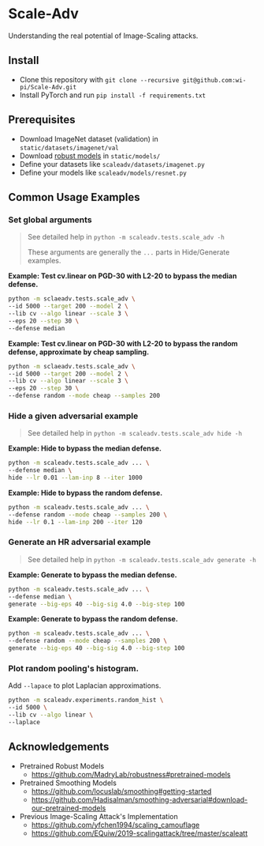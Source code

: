 # Scale-Adv

Understanding the real potential of Image-Scaling attacks.

## Install

* Clone this repository with `git clone --recursive git@github.com:wi-pi/Scale-Adv.git`
* Install PyTorch and run `pip install -f requirements.txt`

## Prerequisites

* Download ImageNet dataset (validation) in `static/datasets/imagenet/val`
* Download [robust models](https://github.com/MadryLab/robustness#pretrained-models) in `static/models/`
* Define your datasets like `scaleadv/datasets/imagenet.py`
* Define your models like `scaleadv/models/resnet.py`

## Common Usage Examples

### Set global arguments

> See detailed help in `python -m scaleadv.tests.scale_adv -h`
>
> These arguments are generally the `...` parts in Hide/Generate examples.

**Example: Test cv.linear on PGD-30 with L2-20 to bypass the median defense.**

```sh
python -m sclaeadv.tests.scale_adv \
--id 5000 --target 200 --model 2 \
--lib cv --algo linear --scale 3 \
--eps 20 --step 30 \
--defense median
```

**Example: Test cv.linear on PGD-30 with L2-20 to bypass the random defense, approximate by cheap sampling.**

```sh
python -m sclaeadv.tests.scale_adv \
--id 5000 --target 200 --model 2 \
--lib cv --algo linear --scale 3 \
--eps 20 --step 30 \
--defense random --mode cheap --samples 200
```

### Hide a given adversarial example

> See detailed help in `python -m scaleadv.tests.scale_adv hide -h`

**Example: Hide to bypass the median defense.**

```sh
python -m scaleadv.tests.scale_adv ... \
--defense median \
hide --lr 0.01 --lam-inp 8 --iter 1000
```

**Example: Hide to bypass the random defense.**

```sh
python -m scaleadv.tests.scale_adv ... \
--defense random --mode cheap --samples 200 \
hide --lr 0.1 --lam-inp 200 --iter 120
```

### Generate an HR adversarial example

> See detailed help in `python -m scaleadv.tests.scale_adv generate -h`

**Example: Generate to bypass the median defense.**

```sh
python -m scaleadv.tests.scale_adv ... \
--defense median \
generate --big-eps 40 --big-sig 4.0 --big-step 100
```

**Example: Generate to bypass the random defense.**

```sh
python -m scaleadv.tests.scale_adv ... \
--defense random --mode cheap --samples 200 \
generate --big-eps 40 --big-sig 4.0 --big-step 100
```

### Plot random pooling's histogram.

Add `--lapace` to plot Laplacian approximations.

```sh
python -m scaleadv.experiments.random_hist \
--id 5000 \
--lib cv --algo linear \
--laplace
```

## Acknowledgements

* Pretrained Robust Models
  * https://github.com/MadryLab/robustness#pretrained-models
* Pretrained Smoothing Models
  * https://github.com/locuslab/smoothing#getting-started
  * https://github.com/Hadisalman/smoothing-adversarial#download-our-pretrained-models
* Previous Image-Scaling Attack's Implementation
  * https://github.com/yfchen1994/scaling_camouflage
  * https://github.com/EQuiw/2019-scalingattack/tree/master/scaleatt
